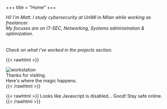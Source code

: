 +++
title = "Home"
+++

_Hi! I'm Matt. I study cybersecurity at UniMI in Milan while working as freelancer._  
_My focuses are on IT-SEC, Networking, Systems administration & optimization._ <br> <br>  
_Check on what i've worked in the projects section._
 
{{< rawhtml >}}
<html>
<head>
<style>

.container2 {
  position: relative;
  margin-left: auto;
  margin-right: auto;
  margin-bottom: 15px;
  
}

.image2 {
  display: block;
  width: 100%;
  height: auto;
  max-width: 100%;
  margin-left: auto;
  margin-right: auto;
}

.overlay2 {
  position: absolute;
  bottom: 100%;
  left: 0;
  right: 0;
  background-color: gray;
  overflow: hidden;
  width: 100%;
  height: 0;
  transition: .5s ease;
}

.container2:hover .overlay2 {
  bottom: 0;
  height: 100%;
}

.text3 {
  white-space: nowrap; 
  color: white;
  font-size: 95%;
  font-family: Raleway;
  position: absolute;
  overflow: hidden;
  top: 50%;
  left: 50%;
  transform: translate(-50%, -50%);
  -ms-transform: translate(-50%, -50%);
}
</style>
</head>

<body>

<div class="container2">
<img class="image2" src="img/workstations.png" alt="workstation">
  <div class="overlay2">
    <div class="text3">Thanks for visiting. <br> Here's where the magic happens.</div>
  </div>
</div>
</body>
</html>
{{< /rawhtml >}}

{{< rawhtml >}}
 		<noscript> Looks like Javascript is disabled... Good! Stay safe online. </noscript>
{{< /rawhtml >}}